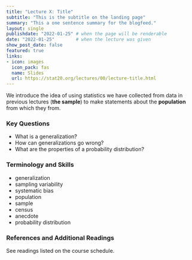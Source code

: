 ```yaml
---
title: "Lecture X: Title"
subtitle: "This is the subtitle on the landing page"
summary: "This a one sentence summary for the blogfeed."
layout: single
publishdate: "2022-01-25" # when the page will be renderable
date: "2022-01-25"        # when the lecture was given
show_post_date: false
featured: true
links:
- icon: images
  icon_pack: fas
  name: Slides
  url: https://stat20.org/lectures/00/lecture-title.html
---
```


We introduce the idea of using statistics we have collected from data
in previous lectures (**the sample**) to make statements about the **population** from which they from. 

### Key Questions

- What is a generalization?
- How can generalizations go wrong?
- What are the properties of a probability distribution?

### Terminology and Skills

- generalization
- sampling variability
- systematic bias
- population
- sample
- census
- anecdote
- probability distribution


### References and Additional Readings

See readings listed on the course schedule.
